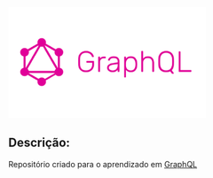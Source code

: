 <img height="200" src="https://github.com/ViniRover/graphql-test/blob/master/graphql.png"/>

## Descrição:

Repositório criado para o aprendizado em [GraphQL](https://graphql.org/learn/)
